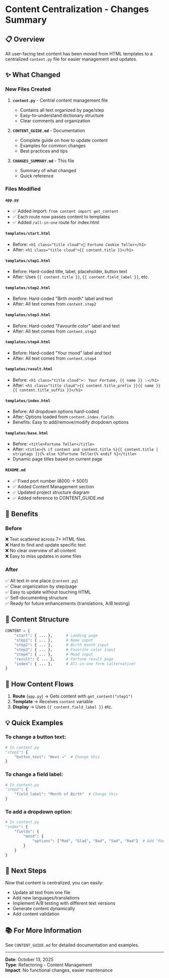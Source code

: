 # Content Centralization - Changes Summary

## 📋 Overview
All user-facing text content has been moved from HTML templates to a centralized `content.py` file for easier management and updates.

## ✨ What Changed

### New Files Created
1. **`content.py`** - Central content management file
   - Contains all text organized by page/step
   - Easy-to-understand dictionary structure
   - Clear comments and organization

2. **`CONTENT_GUIDE.md`** - Documentation
   - Complete guide on how to update content
   - Examples for common changes
   - Best practices and tips

3. **`CHANGES_SUMMARY.md`** - This file
   - Summary of what changed
   - Quick reference

### Files Modified

#### `app.py`
- ✅ Added import: `from content import get_content`
- ✅ Each route now passes content to templates
- ✅ Added `/all-in-one` route for index.html

#### `templates/start.html`
- Before: `<h1 class="title cloud">🔮 Fortune Cookie Teller</h1>`
- After: `<h1 class="title cloud">{{ content.title }}</h1>`

#### `templates/step1.html`
- Before: Hard-coded title, label, placeholder, button text
- After: Uses `{{ content.title }}`, `{{ content.field_label }}`, etc.

#### `templates/step2.html`
- Before: Hard-coded "Birth month" label and text
- After: All text comes from `content.step2`

#### `templates/step3.html`
- Before: Hard-coded "Favourite color" label and text
- After: All text comes from `content.step3`

#### `templates/step4.html`
- Before: Hard-coded "Your mood" label and text
- After: All text comes from `content.step4`

#### `templates/result.html`
- Before: `<h1 class="title cloud">✨ Your Fortune, {{ name }} ✨</h1>`
- After: `<h1 class="title cloud">{{ content.title_prefix }}{{ name }}{{ content.title_suffix }}</h1>`

#### `templates/index.html`
- Before: All dropdown options hard-coded
- After: Options loaded from `content.index.fields`
- Benefits: Easy to add/remove/modify dropdown options

#### `templates/base.html`
- Before: `<title>Fortune Teller</title>`
- After: `<title>{% if content and content.title %}{{ content.title | striptags }}{% else %}Fortune Teller{% endif %}</title>`
- Dynamic page titles based on current page

#### `README.md`
- ✅ Fixed port number (8000 → 5001)
- ✅ Added Content Management section
- ✅ Updated project structure diagram
- ✅ Added reference to CONTENT_GUIDE.md

## 🎯 Benefits

### Before
❌ Text scattered across 7+ HTML files  
❌ Hard to find and update specific text  
❌ No clear overview of all content  
❌ Easy to miss updates in some files  

### After
✅ All text in one place (`content.py`)  
✅ Clear organization by step/page  
✅ Easy to update without touching HTML  
✅ Self-documenting structure  
✅ Ready for future enhancements (translations, A/B testing)  

## 📝 Content Structure

```python
CONTENT = {
    "start": { ... },      # Landing page
    "step1": { ... },      # Name input
    "step2": { ... },      # Birth month input
    "step3": { ... },      # Favorite color input
    "step4": { ... },      # Mood input
    "result": { ... },     # Fortune result page
    "index": { ... },      # All-in-one form (alternative)
}
```

## 🔄 How Content Flows

1. **Route** (`app.py`) → Gets content with `get_content("step1")`
2. **Template** → Receives `content` variable
3. **Display** → Uses `{{ content.field_label }}` etc.

## 💡 Quick Examples

### To change a button text:
```python
# In content.py
"step1": {
    "button_text": "Next →"  # Change this
}
```

### To change a field label:
```python
# In content.py
"step2": {
    "field_label": "Month of Birth"  # Change this
}
```

### To add a dropdown option:
```python
# In content.py
"index": {
    "fields": {
        "mood": {
            "options": ["Mad", "Glad", "Bad", "Sad", "Rad"]  # Add "Rad"
        }
    }
}
```

## 🚀 Next Steps

Now that content is centralized, you can easily:
- Update all text from one file
- Add new languages/translations
- Implement A/B testing with different text versions
- Generate content dynamically
- Add content validation

## 📚 For More Information

See `CONTENT_GUIDE.md` for detailed documentation and examples.

---
**Date**: October 13, 2025  
**Type**: Refactoring - Content Management  
**Impact**: No functional changes, easier maintenance  

